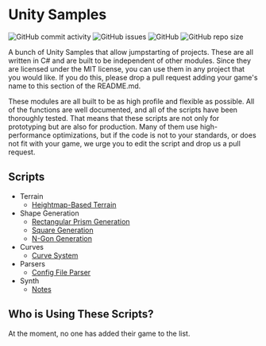 # Unity Samples

![GitHub commit activity](https://img.shields.io/github/commit-activity/y/william-mcgonagle/unity-samples)
![GitHub issues](https://img.shields.io/github/issues/william-mcgonagle/unity-samples)
![GitHub](https://img.shields.io/github/license/william-mcgonagle/unity-samples)
![GitHub repo size](https://img.shields.io/github/repo-size/william-mcgonagle/unity-samples)

A bunch of Unity Samples that allow jumpstarting of projects. These are all written in C# and are built to be independent of other modules. Since they are licensed under the MIT license, you can use them in any project that you would like. If you do this, please drop a pull request adding your game's name to this section of the README.md.

These modules are all built to be as high profile and flexible as possible. All of the functions are well documented, and all of the scripts have been thoroughly tested. That means that these scripts are not only for prototyping but are also for production. Many of them use high-performance optimizations, but if the code is not to your standards, or does not fit with your game, we urge you to edit the script and drop us a pull request.

## Scripts

- Terrain
  - [Heightmap-Based Terrain](/src/terrain/)
- Shape Generation
  - [Rectangular Prism Generation](/src/Shape/#rectangular-prism)
  - [Square Generation](/src/Shape/#square)
  - [N-Gon Generation](/src/Shape/#n-gon)
- Curves
  - [Curve System](/src/bezier/)
- Parsers
  - [Config File Parser](/src/Parser/)
- Synth
  - [Notes](/src/Synth/)

## Who is Using These Scripts?

At the moment, no one has added their game to the list.
